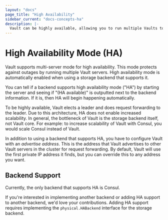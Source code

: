 ```yaml
---
layout: "docs"
page_title: "High Availability"
sidebar_current: "docs-concepts-ha"
description: |-
  Vault can be highly available, allowing you to run multiple Vaults to protect against outages.
---
```


# High Availability Mode (HA)

Vault supports multi-server mode for high availability. This mode protects
against outages by running multiple Vault servers. High availability mode
is automatically enabled when using a storage backend that supports it.

You can tell if a backend supports high availability mode ("HA") by
starting the server and seeing if "(HA available)" is outputted next to
the backend information. If it is, then HA will begin happening automatically.

To be highly available, Vault elects a leader and does request forwarding to
the leader. Due to this architecture, HA does not enable increased scalability.
In general, the bottleneck of Vault is the storage backend itself, not
Vault core. For example: to increase scalability of Vault with Consul, you
would scale Consul instead of Vault.

In addition to using a backend that supports HA, you have to configure
Vault with an _advertise address_. This is the address that Vault advertises
to other Vault servers in the cluster for request forwarding. By default,
Vault will use the first private IP address it finds, but you can override
this to any address you want.

## Backend Support

Currently, the only backend that supports HA is Consul.

If you're interested in implementing another backend or adding HA support
to another backend, we'd love your contributions. Adding HA support
requires implementing the `physical.HABackend` interface for the storage backend.
